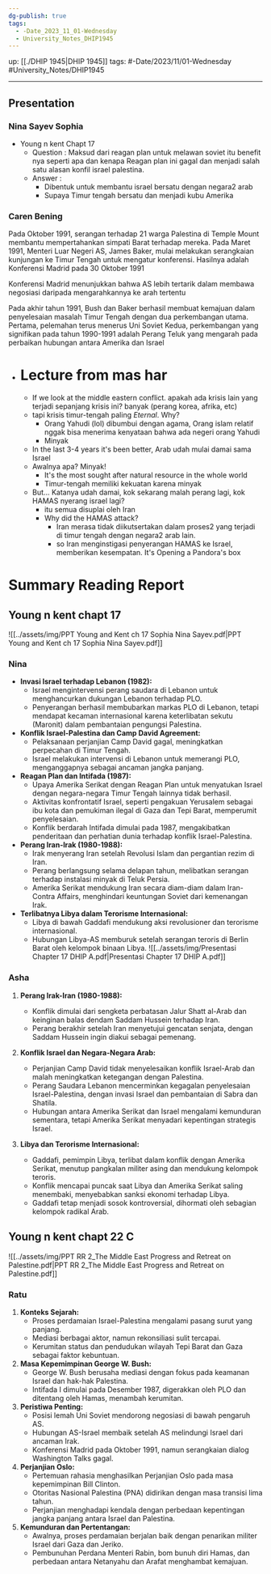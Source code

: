 ```yaml
---
dg-publish: true
tags:
  - -Date_2023_11_01-Wednesday
  - University_Notes_DHIP1945
---
```


up: [[./DHIP 1945|DHIP 1945]] 
tags: #-Date/2023/11/01-Wednesday #University_Notes/DHIP1945  
___
## Presentation

### Nina Sayev Sophia 
- Young n kent Chapt 17
	- Question : Maksud dari reagan plan untuk melawan soviet itu benefit nya seperti apa dan kenapa Reagan plan ini gagal dan menjadi salah satu alasan konfil israel palestina.
	- Answer : 
		- Dibentuk untuk membantu israel bersatu dengan negara2 arab
		- Supaya Timur tengah bersatu dan menjadi kubu Amerika

### Caren Bening

Pada Oktober 1991, serangan terhadap 21 warga Palestina di Temple Mount membantu mempertahankan simpati Barat terhadap mereka. Pada Maret 1991, Menteri Luar Negeri AS, James Baker, mulai melakukan serangkaian kunjungan ke Timur Tengah untuk mengatur konferensi. Hasilnya adalah Konferensi Madrid pada 30 Oktober 1991

Konferensi Madrid menunjukkan bahwa AS lebih tertarik dalam membawa negosiasi daripada mengarahkannya ke arah tertentu

Pada akhir tahun 1991, Bush dan Baker berhasil membuat kemajuan dalam penyelesaian masalah Timur Tengah dengan dua perkembangan utama. Pertama, pelemahan terus menerus Uni Soviet
Kedua, perkembangan yang signifikan pada tahun 1990-1991 adalah Perang Teluk yang mengarah pada perbaikan hubungan antara Amerika dan Israel

- # Lecture from mas har
	- If we look at the middle eastern conflict. apakah ada krisis lain yang terjadi sepanjang krisis ini? banyak (perang korea, afrika, etc)
	- tapi krisis timur-tengah paling *Eternal*. Why?
		- Orang Yahudi (lol) dibumbui dengan agama, Orang islam relatif nggak bisa menerima kenyataan bahwa ada negeri orang Yahudi 
		- Minyak
	- In the last 3-4 years it's been better, Arab udah mulai damai sama Israel 
	- Awalnya apa? Minyak! 
		- It's the most sought after natural resource in the whole world
		- Timur-tengah memiliki kekuatan karena minyak 
	- But... Katanya udah damai, kok sekarang malah perang lagi, kok HAMAS nyerang israel lagi?
		- itu semua disuplai oleh Iran
		- Why did the HAMAS attack?
			- Iran merasa tidak diikutsertakan dalam proses2 yang terjadi di timur tengah dengan negara2 arab lain. 
			- so Iran menginstigasi penyerangan HAMAS ke Israel, memberikan kesempatan. It's Opening a Pandora's box

# Summary Reading Report 
## Young n kent chapt 17
![[../assets/img/PPT Young and Kent ch 17 Sophia Nina Sayev.pdf|PPT Young and Kent ch 17 Sophia Nina Sayev.pdf]]
### Nina
- **Invasi Israel terhadap Lebanon (1982):**
    - Israel mengintervensi perang saudara di Lebanon untuk menghancurkan dukungan Lebanon terhadap PLO.
    - Penyerangan berhasil membubarkan markas PLO di Lebanon, tetapi mendapat kecaman internasional karena keterlibatan sekutu (Maronit) dalam pembantaian pengungsi Palestina.
- **Konflik Israel-Palestina dan Camp David Agreement:**
    - Pelaksanaan perjanjian Camp David gagal, meningkatkan perpecahan di Timur Tengah.
    - Israel melakukan intervensi di Lebanon untuk memerangi PLO, menganggapnya sebagai ancaman jangka panjang.
- **Reagan Plan dan Intifada (1987):**
    - Upaya Amerika Serikat dengan Reagan Plan untuk menyatukan Israel dengan negara-negara Timur Tengah lainnya tidak berhasil.
    - Aktivitas konfrontatif Israel, seperti pengakuan Yerusalem sebagai ibu kota dan pemukiman ilegal di Gaza dan Tepi Barat, memperumit penyelesaian.
    - Konflik berdarah Intifada dimulai pada 1987, mengakibatkan penderitaan dan perhatian dunia terhadap konflik Israel-Palestina.
- **Perang Iran-Irak (1980-1988):**
    - Irak menyerang Iran setelah Revolusi Islam dan pergantian rezim di Iran.
    - Perang berlangsung selama delapan tahun, melibatkan serangan terhadap instalasi minyak di Teluk Persia.
    - Amerika Serikat mendukung Iran secara diam-diam dalam Iran-Contra Affairs, menghindari keuntungan Soviet dari kemenangan Irak.
- **Terlibatnya Libya dalam Terorisme Internasional:**
    - Libya di bawah Gaddafi mendukung aksi revolusioner dan terorisme internasional.
    - Hubungan Libya-AS memburuk setelah serangan teroris di Berlin Barat oleh kelompok binaan Libya.
![[../assets/img/Presentasi Chapter 17 DHIP A.pdf|Presentasi Chapter 17 DHIP A.pdf]]
### Asha
1. **Perang Irak-Iran (1980-1988):**
    
    - Konflik dimulai dari sengketa perbatasan Jalur Shatt al-Arab dan keinginan balas dendam Saddam Hussein terhadap Iran.
    - Perang berakhir setelah Iran menyetujui gencatan senjata, dengan Saddam Hussein ingin diakui sebagai pemenang.
2. **Konflik Israel dan Negara-Negara Arab:**
    
    - Perjanjian Camp David tidak menyelesaikan konflik Israel-Arab dan malah meningkatkan ketegangan dengan Palestina.
    - Perang Saudara Lebanon mencerminkan kegagalan penyelesaian Israel-Palestina, dengan invasi Israel dan pembantaian di Sabra dan Shatila.
    - Hubungan antara Amerika Serikat dan Israel mengalami kemunduran sementara, tetapi Amerika Serikat menyadari kepentingan strategis Israel.
3. **Libya dan Terorisme Internasional:**
    
    - Gaddafi, pemimpin Libya, terlibat dalam konflik dengan Amerika Serikat, menutup pangkalan militer asing dan mendukung kelompok teroris.
    - Konflik mencapai puncak saat Libya dan Amerika Serikat saling menembaki, menyebabkan sanksi ekonomi terhadap Libya.
    - Gaddafi tetap menjadi sosok kontroversial, dihormati oleh sebagian kelompok radikal Arab.

## Young n kent chapt 22 C
![[../assets/img/PPT RR 2_The Middle East Progress and Retreat on Palestine.pdf|PPT RR 2_The Middle East Progress and Retreat on Palestine.pdf]]
### Ratu 
1. **Konteks Sejarah:**
    - Proses perdamaian Israel-Palestina mengalami pasang surut yang panjang.
    - Mediasi berbagai aktor, namun rekonsiliasi sulit tercapai.
    - Kerumitan status dan pendudukan wilayah Tepi Barat dan Gaza sebagai faktor kebuntuan.
2. **Masa Kepemimpinan George W. Bush:**
    - George W. Bush berusaha mediasi dengan fokus pada keamanan Israel dan hak-hak Palestina.
    - Intifada I dimulai pada Desember 1987, digerakkan oleh PLO dan ditentang oleh Hamas, menambah kerumitan.
3. **Peristiwa Penting:**
    - Posisi lemah Uni Soviet mendorong negosiasi di bawah pengaruh AS.
    - Hubungan AS-Israel membaik setelah AS melindungi Israel dari ancaman Irak.
    - Konferensi Madrid pada Oktober 1991, namun serangkaian dialog Washington Talks gagal.
4. **Perjanjian Oslo:**
    - Pertemuan rahasia menghasilkan Perjanjian Oslo pada masa kepemimpinan Bill Clinton.
    - Otoritas Nasional Palestina (PNA) didirikan dengan masa transisi lima tahun.
    - Perjanjian menghadapi kendala dengan perbedaan kepentingan jangka panjang antara Israel dan Palestina.
5. **Kemunduran dan Pertentangan:**
    - Awalnya, proses perdamaian berjalan baik dengan penarikan militer Israel dari Gaza dan Jeriko.
    - Pembunuhan Perdana Menteri Rabin, bom bunuh diri Hamas, dan perbedaan antara Netanyahu dan Arafat menghambat kemajuan.